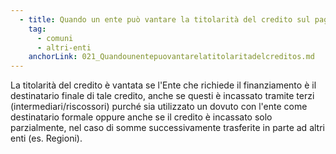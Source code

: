 ```yaml
---
  - title: Quando un ente può vantare la titolarità del credito sul pagamento di un servizio?
    tag:
      - comuni
      - altri-enti
    anchorLink: 021_Quandounentepuovantarelatitolaritadelcreditos.md
---
```


La titolarità del credito è vantata se l'Ente che richiede il finanziamento è il destinatario finale di tale credito, anche se questi è incassato tramite terzi (intermediari/riscossori) purché sia utilizzato un dovuto con l'ente come destinatario formale oppure anche se il credito è incassato solo parzialmente, nel caso di somme successivamente trasferite in parte ad altri enti (es. Regioni).
